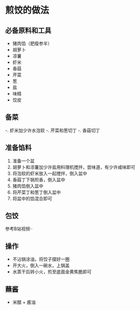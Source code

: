 # 煎饺的做法

## 必备原料和工具
- 猪肉馅（肥瘦参半）
- 胡萝卜
- 凉薯
- 虾米
- 香菇
- 芹菜
- 葱
- 盐
- 味精
- 饺皮

## 备菜
-. 虾米加少许水泡软
-. 芹菜和葱切丁
-. 香菇切丁

## 准备馅料
1. 准备一个盆
2. 胡萝卜和凉薯加少许盐用料理机搅拌，尝味道，有少许咸味即可
3. 将泡软的虾米放入一起搅拌，倒入盆中
4. 香菇丁下锅煎香，倒入盆中
5. 猪肉馅倒入盆中
6. 将芹菜丁和葱丁倒入盆中
7. 将盆中的馅混合即可

## 包饺
参考B站视频··

## 操作
- 不沾锅涂油，将饺子摆好一圈
- 开大火，倒入一碗水，上锅盖
- 水蒸干后转小火，煎至底面金黄焦脆即可

## 蘸酱
- 米醋 + 酱油
